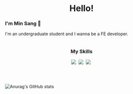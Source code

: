 <h1 align="center">Hello!</h1>

### I'm Min Sang 👋
I'm an undergraduate student and I wanna be a FE developer.
<br>
<br>

<h3 align="center">My Skills</h3>
<p align="center">
    <img src="https://img.shields.io/badge/React.js-120807?style=flat&logo=React&logoColor=white"/></a>&nbsp 
    <img src="https://img.shields.io/badge/Node.js-7cb602?style=flat&logo=Node.js&logoColor=white"/></a>&nbsp 
    <img src="https://img.shields.io/badge/Python-1E3F5A?style=flat&logo=Python&logoColor=white"/></a>&nbsp 
</p>

<br>
<br>

![Anurag's GitHub stats](https://github-readme-stats.vercel.app/api?username=devminsang&show_icons=true&theme=swift)
